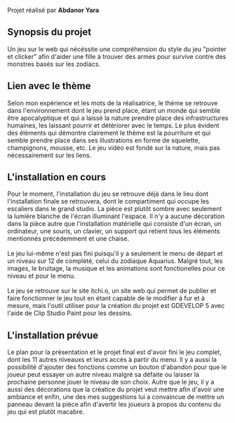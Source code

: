 Projet réalisé par **Abdanor Yara**

<h2>Synopsis du projet</h2> 
Un jeu sur le web qui nécéssite une compréhension du style du jeu "pointer et clicker" afin d'aider une fille à trouver des armes pour survive contre des monstres basés sur les zodiacs.

<h2>Lien avec le thème</h2> 
Selon mon expérience et les mots de la réalisatrice, le thème se retrouve dans l'environnement dont le jeu prend place, étant un monde qui semble être apocalyptique et qui a laissé la nature prendre place des infrastructures humaines, les laissant pourrir et détériorer avec le temps. Le plus évident des éléments qui démontre clairement le thème est la pourriture et qui semble prendre place dans ses illustrations en forme de squelette, champignons, mousse, etc. Le jeu vidéo est fondé sur la nature, mais pas nécessairement sur les liens. 

<h2>L'installation en cours</h2> 
Pour le moment, l'installation du jeu se retrouve déjà dans le lieu dont l'installation finale se retrouvera, dont le compartiment qui occupe les escaliers dans le grand studio. La pièce est plutôt sombre avec seulement la lumière blanche de l'écran illuminant l'espace. Il n'y a aucune décoration dans la pièce autre que l'installation matérielle qui consiste d'un écran, un ordinateur, une souris, un clavier, un support qui retient tous les éléments mentionnés précédemment et une chaise. 
<br/><br/>
Le jeu lui-même n'est pas fini puisqu'il y a seulement le menu de départ et un niveau sur 12 de complèté, celui du zodiaque Aquarius. Malgré tout, les images, le bruitage, la musique et les animations sont fonctionelles pour ce niveau et pour le menu. 
<br/><br/>
Le jeu se retrouve sur le site itchi.o, un site web qui permet de publier et faire fonctionner le jeu tout en étant capable de le modifier à fur et à mesure, mais l'outil utiliser pour la création du projet est GDEVELOP 5 avec l'aide de Clip Studio Paint pour les dessins. 

<h2>L'installation prévue</h2> 
Le plan pour la présentation et le projet final est d'avoir fini le jeu complet, dont les 11 autres niveauxs et leurs accès à partir du menu. Il y a aussi la possibilité d'ajouter des fonctions comme un bouton d'abandon pour que le joueur peut essayer un autre niveau malgré sa défaite ou laisser la prochaine personne jouer le niveau de son choix. Autre que le jeu, il y a aussi des décorations que la créatice du projet veut mettre afin d'avoir une ambiance et enfin, une des mes suggestions lui a convaincue de mettre un panneau devant la pièce afin d'avertir les joueurs à propos du contenu du jeu qui est plutôt macabre.  

